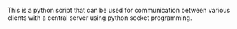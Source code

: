 This is a python script that can be used for communication between various clients with a central server using python socket programming.
